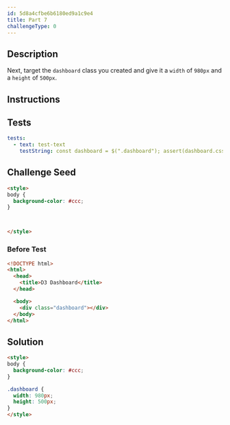 ```yaml
---
id: 5d8a4cfbe6b6180ed9a1c9e4
title: Part 7
challengeType: 0
---
```


## Description

<section id='description'>

Next, target the `dashboard` class you created and give it a `width` of `980px` and a `height` of `500px`.

</section>

## Instructions

<section id='instructions'>

</section>

## Tests

<section id='tests'>

```yml
tests:
  - text: test-text
    testString: const dashboard = $(".dashboard"); assert(dashboard.css("width") === "980px" && dashboard.css("height") === "500px");

```

</section>

## Challenge Seed

<section id='challengeSeed'>
<div id='html-seed'>

```html
<style>
body {
  background-color: #ccc;
}



</style>
```

</div>

### Before Test

<div id='html-setup'>

```html
<!DOCTYPE html>
<html>
  <head>
    <title>D3 Dashboard</title>
  </head>

  <body>
    <div class="dashboard"></div>
  </body>
</html>
```

</div>

</section>

## Solution

<section id='solution'>

```html
<style>
body {
  background-color: #ccc;
}

.dashboard {
  width: 980px;
  height: 500px;  
}
</style>
```

</section>

